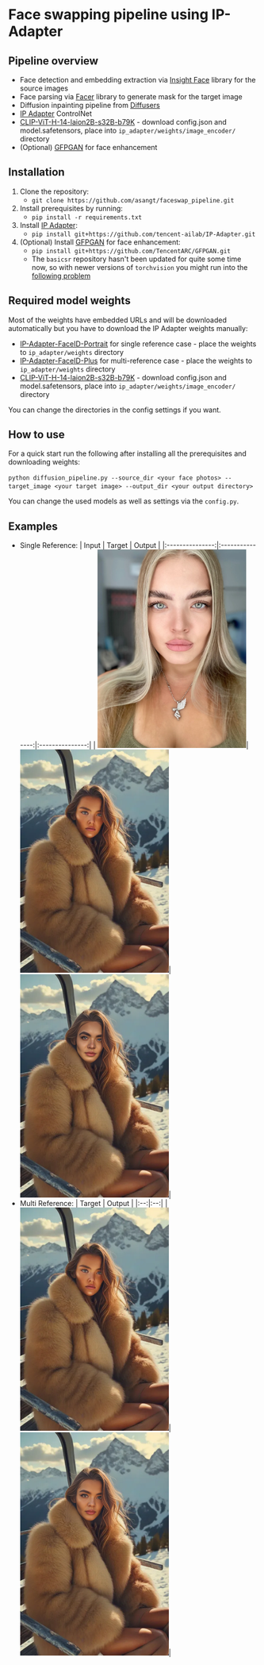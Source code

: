 # Face swapping pipeline using IP-Adapter

## Pipeline overview

- Face detection and embedding extraction via [Insight Face](https://github.com/deepinsight/insightface) library for the source images
- Face parsing via [Facer](https://github.com/FacePerceiver/facer) library to generate mask for the target image
- Diffusion inpainting pipeline from [Diffusers](https://github.com/huggingface/diffusers)
- [IP Adapter](https://github.com/tencent-ailab/IP-Adapter) ControlNet
- [CLIP-ViT-H-14-laion2B-s32B-b79K](https://huggingface.co/h94/IP-Adapter/tree/main/models/image_encoder) - download config.json and model.safetensors, place into `ip_adapter/weights/image_encoder/` directory
- (Optional) [GFPGAN](https://github.com/TencentARC/GFPGAN) for face enhancement

## Installation

1. Clone the repository:
   - `git clone https://github.com/asangt/faceswap_pipeline.git`
2. Install prerequisites by running:
   - `pip install -r requirements.txt`
3. Install [IP Adapter](https://github.com/tencent-ailab/IP-Adapter):
   - `pip install git+https://github.com/tencent-ailab/IP-Adapter.git`
4. (Optional) Install [GFPGAN](https://github.com/TencentARC/GFPGAN) for face enhancement:
   - `pip install git+https://github.com/TencentARC/GFPGAN.git`
   - The `basicsr` repository hasn't been updated for quite some time now, so with newer versions of `torchvision` you might run into the [following problem](https://github.com/AUTOMATIC1111/stable-diffusion-webui/issues/13985)

## Required model weights

Most of the weights have embedded URLs and will be downloaded automatically but you have to download the IP Adapter weights manually:

- [IP-Adapter-FaceID-Portrait](https://huggingface.co/h94/IP-Adapter-FaceID/blob/main/ip-adapter-faceid-portrait_sd15.bin) for single reference case - place the weights to `ip_adapter/weights` directory
- [IP-Adapter-FaceID-Plus](https://huggingface.co/h94/IP-Adapter-FaceID/blob/main/ip-adapter-faceid-portrait_sd15.bin) for multi-reference case - place the weights to `ip_adapter/weights` directory
- [CLIP-ViT-H-14-laion2B-s32B-b79K](https://huggingface.co/h94/IP-Adapter/tree/main/models/image_encoder) - download config.json and model.safetensors, place into `ip_adapter/weights/image_encoder/` directory

You can change the directories in the config settings if you want.

## How to use

For a quick start run the following after installing all the prerequisites and downloading weights:

`python diffusion_pipeline.py --source_dir <your face photos> --target_image <your target image> --output_dir <your output directory>`

You can change the used models as well as settings via the `config.py`.

## Examples

- Single Reference:
  | Input           | Target          | Output          |
  |:---------------:|:---------------:|:---------------:|
  | <img src="assets/single_ref_input.jpg" width="300">| <img src="assets/target.jpg" width="300">|<img src="assets/single_ref.png" width="300">|
- Multi Reference:
  | Target | Output |
  |:--:|:--:|
  |<img src="assets/target.jpg" width="300">|<img src="assets/multi_ref.png" width="300">|
